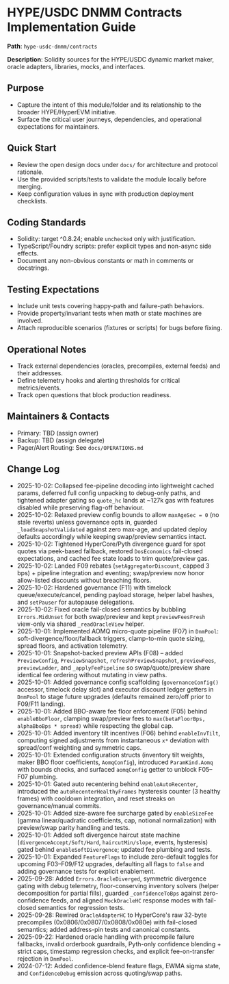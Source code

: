 # HYPE/USDC DNMM Contracts Implementation Guide

**Path**: `hype-usdc-dnmm/contracts`

**Description**: Solidity sources for the HYPE/USDC dynamic market maker, oracle adapters, libraries, mocks, and interfaces.

## Purpose
- Capture the intent of this module/folder and its relationship to the broader HYPE/HyperEVM initiative.
- Surface the critical user journeys, dependencies, and operational expectations for maintainers.

## Quick Start
- Review the open design docs under `docs/` for architecture and protocol rationale.
- Use the provided scripts/tests to validate the module locally before merging.
- Keep configuration values in sync with production deployment checklists.

## Coding Standards
- Solidity: target ^0.8.24; enable `unchecked` only with justification.
- TypeScript/Foundry scripts: prefer explicit types and non-async side effects.
- Document any non-obvious constants or math in comments or docstrings.

## Testing Expectations
- Include unit tests covering happy-path and failure-path behaviors.
- Provide property/invariant tests when math or state machines are involved.
- Attach reproducible scenarios (fixtures or scripts) for bugs before fixing.

## Operational Notes
- Track external dependencies (oracles, precompiles, external feeds) and their addresses.
- Define telemetry hooks and alerting thresholds for critical metrics/events.
- Track open questions that block production readiness.

## Maintainers & Contacts
- Primary: TBD (assign owner)
- Backup: TBD (assign delegate)
- Pager/Alert Routing: See `docs/OPERATIONS.md`

## Change Log
- 2025-10-02: Collapsed fee-pipeline decoding into lightweight cached params, deferred full config unpacking to debug-only paths, and tightened adapter gating so `quote_hc` lands at ~127k gas with features disabled while preserving flag-off behaviour.
- 2025-10-02: Relaxed preview config bounds to allow `maxAgeSec = 0` (no stale reverts) unless governance opts in, guarded `_loadSnapshotValidated` against zero max-age, and updated deploy defaults accordingly while keeping swap/preview semantics intact.
- 2025-10-02: Tightened HyperCore/Pyth divergence guard for spot quotes via peek-based fallback, restored `DosEconomics` fail-closed expectations, and cached fee state loads to trim quote/preview gas.
- 2025-10-02: Landed F09 rebates (`setAggregatorDiscount`, capped 3 bps) + pipeline integration and eventing; swap/preview now honor allow-listed discounts without breaching floors.
- 2025-10-02: Hardened governance (F11) with timelock queue/execute/cancel, pending payload storage, helper label hashes, and `setPauser` for autopause delegations.
- 2025-10-02: Fixed oracle fail-closed semantics by bubbling `Errors.MidUnset` for both swap/preview and kept `previewFeesFresh` view-only via shared `_readOracleView` helper.
- 2025-10-01: Implemented AOMQ micro-quote pipeline (F07) in `DnmPool`: soft-divergence/floor/fallback triggers, clamp-to-min quote sizing, spread floors, and activation telemetry.
- 2025-10-01: Snapshot-backed preview APIs (F08) – added `PreviewConfig`, `PreviewSnapshot`, `refreshPreviewSnapshot`, `previewFees`, `previewLadder`, and `_applyFeePipeline` so swap/quote/preview share identical fee ordering without mutating in view paths.
- 2025-10-01: Added governance config scaffolding (`governanceConfig()` accessor, timelock delay slot) and executor discount ledger getters in `DnmPool` to stage future upgrades (defaults remained zero/off prior to F09/F11 landing).
- 2025-10-01: Added BBO-aware fee floor enforcement (F05) behind `enableBboFloor`, clamping swap/preview fees to `max(betaFloorBps, alphaBboBps * spread)` while respecting the global cap.
- 2025-10-01: Added inventory tilt incentives (F06) behind `enableInvTilt`, computing signed adjustments from instantaneous `x*` deviation with spread/conf weighting and symmetric caps.
- 2025-10-01: Extended configuration structs (inventory tilt weights, maker BBO floor coefficients, `AomqConfig`), introduced `ParamKind.Aomq` with bounds checks, and surfaced `aomqConfig` getter to unblock F05–F07 plumbing.
- 2025-10-01: Gated auto recentering behind `enableAutoRecenter`, introduced the `autoRecenterHealthyFrames` hysteresis counter (3 healthy frames) with cooldown integration, and reset streaks on governance/manual commits.
- 2025-10-01: Added size-aware fee surcharge gated by `enableSizeFee` (gamma linear/quadratic coefficients, cap, notional normalization) with preview/swap parity handling and tests.
- 2025-10-01: Added soft divergence haircut state machine (`divergenceAccept/Soft/Hard`, `haircutMin/slope`, events, hysteresis) gated behind `enableSoftDivergence`; updated fee plumbing and tests.
- 2025-10-01: Expanded `FeatureFlags` to include zero-default toggles for upcoming F03–F09/F12 upgrades, defaulting all flags to `false` and adding governance tests for explicit enablement.
- 2025-09-28: Added `Errors.OracleDiverged`, symmetric divergence gating with debug telemetry, floor-conserving inventory solvers (helper decomposition for partial fills), guarded `_confidenceToBps` against zero-confidence feeds, and aligned `MockOracleHC` response modes with fail-closed semantics for regression tests.
- 2025-09-28: Rewired `OracleAdapterHC` to HyperCore's raw 32-byte precompiles (0x0806/0x0807/0x0808/0x080e) with fail-closed semantics; added address-pin tests and canonical constants.
- 2025-09-22: Hardened oracle handling with precompile failure fallbacks, invalid orderbook guardrails, Pyth-only confidence blending + strict caps, timestamp regression checks, and explicit fee-on-transfer rejection in `DnmPool`.
- 2024-07-12: Added confidence-blend feature flags, EWMA sigma state, and `ConfidenceDebug` emission across quoting/swap paths.

